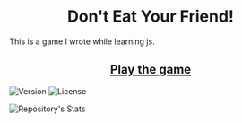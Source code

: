<h1 align="center">Don't Eat Your Friend!</h1>
This is a game I wrote while learning js.
<h2 align="center"> <a  href="https://herehavetheseflowers.github.io">Play the game</a></h2>

![Version](https://img.shields.io/github/v/release/herehavetheseflowers/DontEatYourFriend) ![License](https://img.shields.io/github/license/herehavetheseflowers/DontEatYourFriend)

![Repository's Stats](https://github-readme-stats.vercel.app/api/top-langs/?username=herehavetheseflowers&theme=blue-green)
